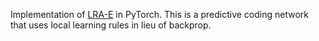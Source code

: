 Implementation of [LRA-E](https://arxiv.org/abs/1805.11703) in PyTorch. This is a predictive coding network that uses local learning rules in lieu of backprop.
